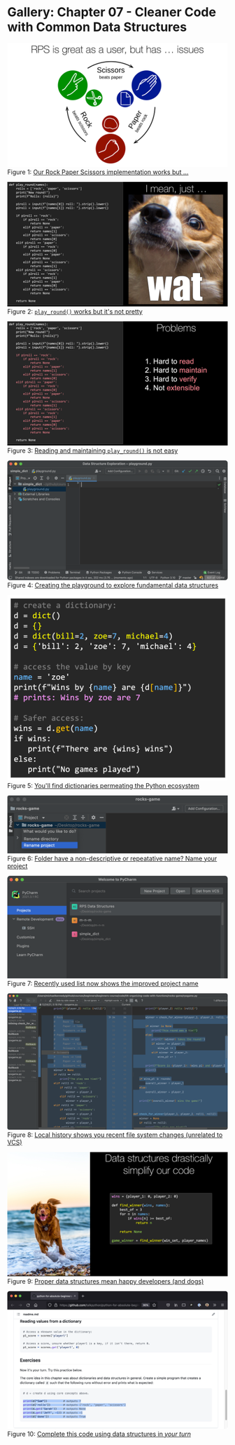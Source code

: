 # Gallery: Chapter 07 - Cleaner Code with Common Data Structures

[![Our Rock Paper Scissors implementation works but ...](figures/0702-rps.png)](figures/0702-rps.png)
Figure 1: [Our Rock Paper Scissors implementation works but ...](figures/0702-rps.png)


[![`play_round()` works but it's not pretty](figures/0702-wat.png)](figures/0702-wat.png)
Figure 2: [`play_round()` works but it's not pretty](figures/0702-wat.png)


[![Reading and maintaining `play_round()` is not easy](figures/0702-problems.png)](figures/0702-problems.png)
Figure 3: [Reading and maintaining `play_round()` is not easy](figures/0702-problems.png)


[![Creating the playground to explore fundamental data structures](figures/0703-playground.png)](figures/0703-playground.png)
Figure 4: [Creating the playground to explore fundamental data structures](figures/0703-playground.png)


[![You'll find dictionaries permeating the Python ecosystem](figures/0704-dictionaries.png)](figures/0704-dictionaries.png)
Figure 5: [You'll find dictionaries permeating the Python ecosystem](figures/0704-dictionaries.png)


[![Folder have a non-descriptive or repeatative name? Name your project](figures/0705-project-rename.png)](figures/0705-project-rename.png)
Figure 6: [Folder have a non-descriptive or repeatative name? Name your project](figures/0705-project-rename.png)


[![Recently used list now shows the improved project name](figures/0705-recently_used.png)](figures/0705-recently_used.png)
Figure 7: [Recently used list now shows the improved project name](figures/0705-recently_used.png)


[![Local history shows you recent file system changes (unrelated to VCS)](figures/0706-history.png)](figures/0706-history.png)
Figure 8: [Local history shows you recent file system changes (unrelated to VCS)](figures/0706-history.png)


[![Proper data structures mean happy developers (and dogs)](figures/0708-data_structure.png)](figures/0708-data_structure.png)
Figure 9: [Proper data structures mean happy developers (and dogs)](figures/0708-data_structure.png)


[![Complete this code using data structures in *your turn*](figures/0710-practice.png)](figures/0710-practice.png)
Figure 10: [Complete this code using data structures in *your turn*](figures/0710-practice.png)



